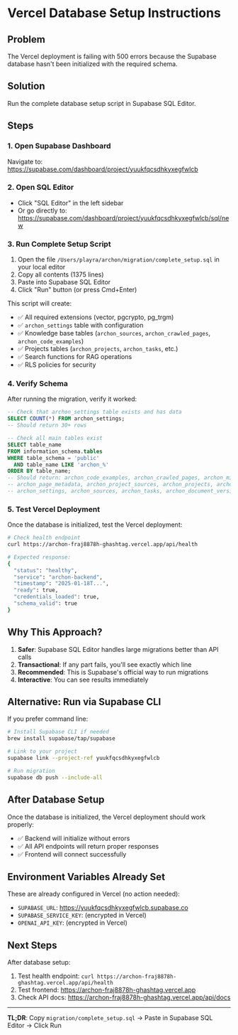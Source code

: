 # Vercel Database Setup Instructions

## Problem

The Vercel deployment is failing with 500 errors because the Supabase database hasn't been initialized with the required schema.

## Solution

Run the complete database setup script in Supabase SQL Editor.

## Steps

### 1. Open Supabase Dashboard

Navigate to: https://supabase.com/dashboard/project/yuukfqcsdhkyxegfwlcb

### 2. Open SQL Editor

- Click "SQL Editor" in the left sidebar
- Or go directly to: https://supabase.com/dashboard/project/yuukfqcsdhkyxegfwlcb/sql/new

### 3. Run Complete Setup Script

1. Open the file `/Users/playra/archon/migration/complete_setup.sql` in your local editor
2. Copy all contents (1375 lines)
3. Paste into Supabase SQL Editor
4. Click "Run" button (or press Cmd+Enter)

This script will create:
- ✅ All required extensions (vector, pgcrypto, pg_trgm)
- ✅ `archon_settings` table with configuration
- ✅ Knowledge base tables (`archon_sources`, `archon_crawled_pages`, `archon_code_examples`)
- ✅ Projects tables (`archon_projects`, `archon_tasks`, etc.)
- ✅ Search functions for RAG operations
- ✅ RLS policies for security

### 4. Verify Schema

After running the migration, verify it worked:

```sql
-- Check that archon_settings table exists and has data
SELECT COUNT(*) FROM archon_settings;
-- Should return 30+ rows

-- Check all main tables exist
SELECT table_name
FROM information_schema.tables
WHERE table_schema = 'public'
  AND table_name LIKE 'archon_%'
ORDER BY table_name;
-- Should return: archon_code_examples, archon_crawled_pages, archon_migrations,
-- archon_page_metadata, archon_project_sources, archon_projects, archon_prompts,
-- archon_settings, archon_sources, archon_tasks, archon_document_versions
```

### 5. Test Vercel Deployment

Once the database is initialized, test the Vercel deployment:

```bash
# Check health endpoint
curl https://archon-fraj8878h-ghashtag.vercel.app/api/health

# Expected response:
{
  "status": "healthy",
  "service": "archon-backend",
  "timestamp": "2025-01-18T...",
  "ready": true,
  "credentials_loaded": true,
  "schema_valid": true
}
```

## Why This Approach?

1. **Safer**: Supabase SQL Editor handles large migrations better than API calls
2. **Transactional**: If any part fails, you'll see exactly which line
3. **Recommended**: This is Supabase's official way to run migrations
4. **Interactive**: You can see results immediately

## Alternative: Run via Supabase CLI

If you prefer command line:

```bash
# Install Supabase CLI if needed
brew install supabase/tap/supabase

# Link to your project
supabase link --project-ref yuukfqcsdhkyxegfwlcb

# Run migration
supabase db push --include-all
```

## After Database Setup

Once the database is initialized, the Vercel deployment should work properly:

- ✅ Backend will initialize without errors
- ✅ All API endpoints will return proper responses
- ✅ Frontend will connect successfully

## Environment Variables Already Set

These are already configured in Vercel (no action needed):

- `SUPABASE_URL`: https://yuukfqcsdhkyxegfwlcb.supabase.co
- `SUPABASE_SERVICE_KEY`: (encrypted in Vercel)
- `OPENAI_API_KEY`: (encrypted in Vercel)

## Next Steps

After database setup:
1. Test health endpoint: `curl https://archon-fraj8878h-ghashtag.vercel.app/api/health`
2. Test frontend: https://archon-fraj8878h-ghashtag.vercel.app
3. Check API docs: https://archon-fraj8878h-ghashtag.vercel.app/api/docs

---

**TL;DR**: Copy `migration/complete_setup.sql` → Paste in Supabase SQL Editor → Click Run
